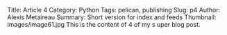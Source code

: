 Title: Article 4
Category: Python
Tags: pelican, publishing
Slug: p4
Author: Alexis Metaireau
Summary: Short version for index and feeds
Thumbnail: images/image61.jpg
This is the content of 4 of  my s uper blog post.

